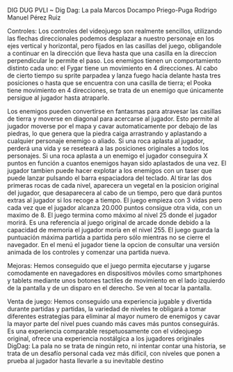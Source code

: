 DIG DUG PVLI  ~ Dig Dag: La pala
Marcos Docampo Priego-Puga
Rodrigo Manuel Pérez Ruiz



Controles:
Los controles del videojuego son realmente sencillos, utilizando las flechas direccionales podemos desplazar a nuestro personaje en los ejes vertical y horizontal, pero fijados en las casillas del juego, obligandole a continuar en la dirección que lleva hasta que una casilla en la direccion perpendicular le permite el paso.
Los enemigos tienen un comportamiento distinto cada uno: el Fygar tiene un movimiento en 4 direcciones. Al cabo de cierto tiempo su sprite parpadea y lanza fuego hacia delante hasta tres posiciones o hasta que se encuentra con una casilla de tierra; el Pooka tiene movimiento en 4 direcciones, se trata de un enemigo que únicamente persigue al jugador hasta atraparle.

Los enemigos pueden convertirse en fantasmas para atravesar las casillas de tierra y moverse en diagonal para acercarse al jugador. 
Esto permite al jugador moverse por el mapa y cavar automaticamente por debajo de las piedras, lo que genera que la piedra caiga arrastrando y aplastando a cualquier personaje enemigo o aliado. Si una roca aplasta al jugador, perderá una vida y se reseteará a las posiciones originales a todos los personajes. Si una roca aplasta a un enemigo el jugador conseguira X puntos en función a cuantos enemigos hayan sido aplastados de una vez. El jugador tambien puede hacer explotar a los enemigos con un taser que puede lanzar pulsando el barra espaciadora del teclado. Al tirar las dos primeras rocas de cada nivel, aparecera un vegetal en la posicion original del jugador, que desaparecera al cabo de un tiempo, pero que dará puntos extras al jugador si los recoge a tiempo.
El juego empieza con 3 vidas pero cada vez que el jugador alcanza 20.000 puntos consigue otra vida, con un maximo de 8.
El juego termina como máximo al nivel 25 donde el jugador morirá. Es una referencia al juego original de arcade donde debido a la capacidad de memoria el jugador moría en el nivel 255.
El juego guarda la puntuación máxima partida a partida pero sólo mientras no se cierre el navegador.
En el menú el jugador tiene la opcion de consultar una versión animada de los controles y comenzar una partida nueva.

Mejoras:
Hemos conseguido que el juego permita ejecutarse y jugarse comodamente en navegadores en dispositivos móviles como smartphones y tablets mediante unos botones tactiles de movimiento en el lado izquierdo de la pantalla y de un disparo en el derecho. Se ven al tocar la pantalla.

Venta de juego:
Hemos conseguido una experiencia jugable y divertida durante partidas y partidas, la variedad de niveles te obligará a tomar diferentes estrategias para eliminar al mayor numero de enemigos y cavar la mayor parte del nivel pues cuando más caves más puntos conseguirás.
Es una experiencia comparable respetuosamente con el videojuego original, ofrece una experiencia nostálgica a los jugadores originales
DigDag: La pala no se trata de ningún reto, ni intentar contar una historia, se trata de un desafío personal cada vez más díficil, con niveles que ponen a prueba al jugador hasta llevarle a su inevitable destino
